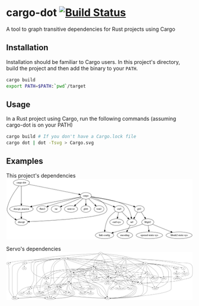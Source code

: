 cargo-dot [![Build Status](https://travis-ci.org/maxsnew/cargo-dot.svg?branch=master)](https://travis-ci.org/maxsnew/cargo-dot)
=====================

A tool to graph transitive dependencies for Rust projects using Cargo

Installation
------------
Installation should be familiar to Cargo users. In this project's
directory, build the project and then add the binary to your `PATH`.
```sh
cargo build
export PATH=$PATH:`pwd`/target
```

Usage
-----
In a Rust project using Cargo, run the following commands (assuming
cargo-dot is on your PATH)
```sh
cargo build # If you don't have a Cargo.lock file
cargo dot | dot -Tsvg > Cargo.svg
```

Examples
--------
This project's dependencies
![cargo-dot dependencies](etc/cargo-dot.png)

Servo's dependencies
![servo dependencies](etc/servo.png)
